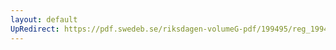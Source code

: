 ```yaml
---
layout: default
UpRedirect: https://pdf.swedeb.se/riksdagen-volumeG-pdf/199495/reg_199495/reg_199495_0077.pdf
---
```

